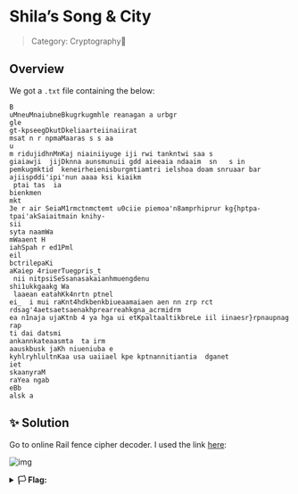 # Shila’s Song & City

> Category: Cryptography🔑

## Overview

We got a <code>.txt</code> file containing the below:
```
B
uMneuMnaiubneBkugrkugmhle reanagan a urbgr
gle
gt-kpseegDkutDkeliaarteiinaiirat
msat n r npmaMaaras s s aa
u
m ridujidhnMnKaj niainiiyuge iji rwi tankntwi saa s 
giaiawji  jijDknna aunsmunuii gdd aieeaia ndaaim  sn   s in pemkugmktid  keneirheienisburgmtiamtri ielshoa doam snruaar bar ajiispddi'ipi'nun aaaa ksi kiaikm
 ptai tas  ia
bienkmen
mkt
3e r air SeiaM1rmctnmctemt u0ciie piemoa'n8amprhiprur kg{hptpa-tpai'akSaiaitmain knihy-
sii
syta naamWa
mWaaent H
iahSpah r ed1Pml
eil
bctrilepaKi
aKaiep 4riuerTuegpris_t
 nii nitpsiSeSsanasakaianhmuengdenu
shi1ukkgaakg Wa
 laaean eatahKk4nrtn ptnel
ei_  i mui raKnt4hdkbenkbiueaamaiaen aen nn zrp rct rdsag'4aetsaetsaenakhprearreahkgna_acrmidrm
ea n1naja ujaKtnb 4 ya hga ui etKpaltaaltikbreLe iil iinaesr}rpnaupnag rap
ti dai datsmi
ankannkateaasmta  ta irm
aauskbusk jaKh niueniuba e
kyhlryhlultnKaa usa uaiiael kpe kptnannitiantia  dganet
iet
skaanyraM
raYea ngab
eBb
alsk a
```

## ✨ Solution

Go to online Rail fence cipher decoder. I used the link [here](https://cryptii.com/pipes/rail-fence-cipher):

![img](decoded.png)

<details><summary><b>🏳️ Flag:</b></summary><b>3108{ShaH1l4_Sh1l4_4mz4h_14KL}</b></details>